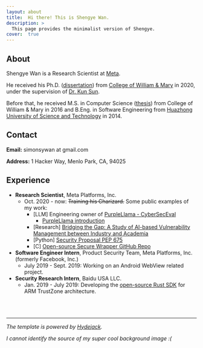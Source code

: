 ```yaml
---
layout: about
title:  Hi there! This is Shengye Wan.
description: >
  This page provides the minimalist version of Shengye.
cover:  true
---
```


## About
Shengye Wan is a Research Scientist at [Meta][meta].

He received his Ph.D. ([dissertation][dissertation]) from [College of William & Mary][wm] in 2020, under the supervision of [Dr. Kun Sun][professor]. 

Before that, he received M.S. in Computer Science ([thesis][thesis]) from College of William & Mary in 2016 and B.Eng. in Software Engineering from [Huazhong University of Science and Technology][hust] in 2014.

[meta]: https://about.meta.com/
[dissertation]: https://scholarworks.wm.edu/cgi/viewcontent.cgi?article=7077&context=etd
[thesis]: https://scholarworks.wm.edu/cgi/viewcontent.cgi?article=1039&context=etd
[professor]: http://csis.gmu.edu/ksun/
[wm]: http://www.wm.edu/
[hust]: http://english.hust.edu.cn/

## Contact
**Email:** simonsywan at gmail.com

**Address:** 1 Hacker Way, Menlo Park, CA, 94025

## Experience
* **Research Scientist**, Meta Platforms, Inc. 
  * Oct. 2020 - now: ~~Training his Charizard.~~ Some public examples of my work:
    * [LLM] Engineering owner of [PurpleLlama - CyberSecEval][cyberseceval]
      * [PurpleLlama introduction][purplellama]
    * [Research] [Bridging the Gap: A Study of AI-based Vulnerability Management between Industry and Academia][review-paper]
    * [Python] [Security Proposal PEP 675][pep675]
    * [C] [Open-source Secure Wrapper GitHub Repo][safec]
* **Software Engineer Intern**, Product Security Team, Meta Platforms, Inc. (formerly Facebook, Inc.)  
  * July 2019 - Sept. 2019: Working on an Android WebView related project. 
* **Security Research Intern**, Baidu USA LLC.
  * Jan. 2019 - July 2019: Developing the [open-source Rust SDK](https://github.com/mesalock-linux/rust-optee-trustzone-sdk) for ARM TrustZone architecture. 

[cyberseceval]: https://github.com/meta-llama/PurpleLlama/tree/main/CybersecurityBenchmarks
[purplellama]: https://ai.meta.com/blog/purple-llama-open-trust-safety-generative-ai
[review-paper]: https://arxiv.org/pdf/2405.02435
[pep675]: https://peps.python.org/pep-0675
[safec]: https://github.com/facebookincubator/SafeC

<br>
<br>

---
*The template is powered by [Hydejack](https://hydejack.com/).*

*I cannot identify the source of my super cool background image :(*
